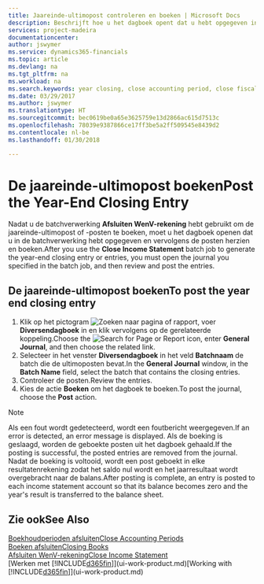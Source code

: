 ```yaml
---
title: Jaareinde-ultimopost controleren en boeken | Microsoft Docs
description: Beschrijft hoe u het dagboek opent dat u hebt opgegeven in de batchverwerking Afsluiten WenV-rekening en vervolgens de jaareinde-ultimopost controleert en boekt.
services: project-madeira
documentationcenter: 
author: jswymer
ms.service: dynamics365-financials
ms.topic: article
ms.devlang: na
ms.tgt_pltfrm: na
ms.workload: na
ms.search.keywords: year closing, close accounting period, close fiscal year, bank account detailed trial balance
ms.date: 03/29/2017
ms.author: jswymer
ms.translationtype: HT
ms.sourcegitcommit: bec0619be0a65e3625759e13d2866ac615d7513c
ms.openlocfilehash: 78039e9387866ce17ff3be5a2ff509545e8439d2
ms.contentlocale: nl-be
ms.lasthandoff: 01/30/2018

---
```

# <a name="post-the-year-end-closing-entry"></a><span data-ttu-id="0f5d8-103">De jaareinde-ultimopost boeken</span><span class="sxs-lookup"><span data-stu-id="0f5d8-103">Post the Year-End Closing Entry</span></span>
<span data-ttu-id="0f5d8-104">Nadat u de batchverwerking **Afsluiten WenV-rekening** hebt gebruikt om de jaareinde-ultimopost of -posten te boeken, moet u het dagboek openen dat u in de batchverwerking hebt opgegeven en vervolgens de posten herzien en boeken.</span><span class="sxs-lookup"><span data-stu-id="0f5d8-104">After you use the **Close Income Statement** batch job to generate the year-end closing entry or entries, you must open the journal you specified in the batch job, and then review and post the entries.</span></span>

## <a name="to-post-the-year-end-closing-entry"></a><span data-ttu-id="0f5d8-105">De jaareinde-ultimopost boeken</span><span class="sxs-lookup"><span data-stu-id="0f5d8-105">To post the year end closing entry</span></span>
1. <span data-ttu-id="0f5d8-106">Klik op het pictogram ![Zoeken naar pagina of rapport](media/ui-search/search_small.png "pictogram Zoeken naar pagina of rapport"), voer **Diversendagboek** in en klik vervolgens op de gerelateerde koppeling.</span><span class="sxs-lookup"><span data-stu-id="0f5d8-106">Choose the ![Search for Page or Report](media/ui-search/search_small.png "Search for Page or Report icon") icon, enter **General Journal**, and then choose the related link.</span></span>
2. <span data-ttu-id="0f5d8-107">Selecteer in het venster **Diversendagboek** in het veld **Batchnaam** de batch die de ultimoposten bevat.</span><span class="sxs-lookup"><span data-stu-id="0f5d8-107">In the **General Journal** window, in the **Batch Name** field, select the batch that contains the closing entries.</span></span>
3. <span data-ttu-id="0f5d8-108">Controleer de posten.</span><span class="sxs-lookup"><span data-stu-id="0f5d8-108">Review the entries.</span></span>
4. <span data-ttu-id="0f5d8-109">Kies de actie **Boeken** om het dagboek te boeken.</span><span class="sxs-lookup"><span data-stu-id="0f5d8-109">To post the journal, choose the **Post** action.</span></span>

> [!NOTE]  
>   <span data-ttu-id="0f5d8-110">Als een fout wordt gedetecteerd, wordt een foutbericht weergegeven.</span><span class="sxs-lookup"><span data-stu-id="0f5d8-110">If an error is detected, an error message is displayed.</span></span> <span data-ttu-id="0f5d8-111">Als de boeking is geslaagd, worden de geboekte posten uit het dagboek gehaald.</span><span class="sxs-lookup"><span data-stu-id="0f5d8-111">If the posting is successful, the posted entries are removed from the journal.</span></span> <span data-ttu-id="0f5d8-112">Nadat de boeking is voltooid, wordt een post geboekt in elke resultatenrekening zodat het saldo nul wordt en het jaarresultaat wordt overgebracht naar de balans.</span><span class="sxs-lookup"><span data-stu-id="0f5d8-112">After posting is complete, an entry is posted to each income statement account so that its balance becomes zero and the year's result is transferred to the balance sheet.</span></span>

## <a name="see-also"></a><span data-ttu-id="0f5d8-113">Zie ook</span><span class="sxs-lookup"><span data-stu-id="0f5d8-113">See Also</span></span>
[<span data-ttu-id="0f5d8-114">Boekhoudperioden afsluiten</span><span class="sxs-lookup"><span data-stu-id="0f5d8-114">Close Accounting Periods</span></span>](year-close-account-periods.md)  
[<span data-ttu-id="0f5d8-115">Boeken afsluiten</span><span class="sxs-lookup"><span data-stu-id="0f5d8-115">Closing Books</span></span>](year-close-books.md)  
[<span data-ttu-id="0f5d8-116">Afsluiten WenV-rekening</span><span class="sxs-lookup"><span data-stu-id="0f5d8-116">Close Income Statement</span></span>](year-close-income-statement.md)  
<span data-ttu-id="0f5d8-117">[Werken met [!INCLUDE[d365fin](includes/d365fin_md.md)]](ui-work-product.md)</span><span class="sxs-lookup"><span data-stu-id="0f5d8-117">[Working with [!INCLUDE[d365fin](includes/d365fin_md.md)]](ui-work-product.md)</span></span>

